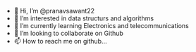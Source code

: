 - 👋 Hi, I’m @pranavsawant22
- 👀 I’m interested in data structurs and algorithms
- 🌱 I’m currently learning Electronics and telecommunications
- 💞️ I’m looking to collaborate on Github
- 📫 How to reach me on github...

<!---
pranavsawant22/pranavsawant22 is a ✨ special ✨ repository because its `README.md` (this file) appears on your GitHub profile.
You can click the Preview link to take a look at your changes.
--->
